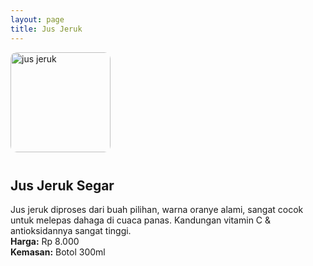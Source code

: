 ```yaml
---
layout: page
title: Jus Jeruk
---
```


<img src="/images/jus-jeruk.jpg" style="width:160px; border-radius:10px; margin-bottom:12px;" alt="jus jeruk">

## Jus Jeruk Segar
Jus jeruk diproses dari buah pilihan, warna oranye alami, sangat cocok untuk melepas dahaga di cuaca panas. Kandungan vitamin C & antioksidannya sangat tinggi.
<br>
<b>Harga:</b> Rp 8.000<br>
<b>Kemasan:</b> Botol 300ml
